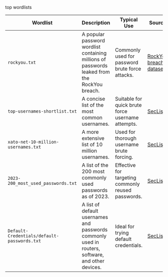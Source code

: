 top wordlists

| Wordlist                                    | Description                                                                                      | Typical Use                                        | Source                                                                                                                           |
| ------------------------------------------- | ------------------------------------------------------------------------------------------------ | -------------------------------------------------- | -------------------------------------------------------------------------------------------------------------------------------- |
| `rockyou.txt`                               | A popular password wordlist containing millions of passwords leaked from the RockYou breach.     | Commonly used for password brute force attacks.    | [RockYou breach dataset](https://github.com/brannondorsey/naive-hashcat/releases/download/data/rockyou.txt)                      |
| `top-usernames-shortlist.txt`               | A concise list of the most common usernames.                                                     | Suitable for quick brute force username attempts.  | [SecLists](https://github.com/danielmiessler/SecLists/blob/master/Usernames/top-usernames-shortlist.txt)                         |
| `xato-net-10-million-usernames.txt`         | A more extensive list of 10 million usernames.                                                   | Used for thorough username brute forcing.          | [SecLists](https://github.com/danielmiessler/SecLists/blob/master/Usernames/xato-net-10-million-usernames.txt)                   |
| `2023-200_most_used_passwords.txt`          | A list of the 200 most commonly used passwords as of 2023.                                       | Effective for targeting commonly reused passwords. | [SecLists](https://github.com/danielmiessler/SecLists/blob/master/Passwords/Common-Credentials/2023-200_most_used_passwords.txt) |
| `Default-Credentials/default-passwords.txt` | A list of default usernames and passwords commonly used in routers, software, and other devices. | Ideal for trying default credentials.              | [SecLists](https://github.com/danielmiessler/SecLists/blob/master/Passwords/Default-Credentials/default-passwords.txt)           |